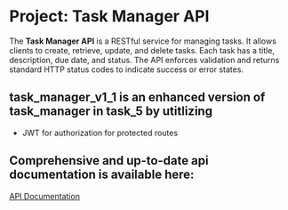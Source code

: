 # Project: Task Manager API
The **Task Manager API** is a RESTful service for managing tasks. It allows clients to create, retrieve, update, and delete tasks. Each task has a title, description, due date, and status. The API enforces validation and returns standard HTTP status codes to indicate success or error states.

## task_manager_v1_1 is an enhanced version of task_manager in task_5 by utitlizing
 - JWT for authorization for protected routes
 
## Comprehensive and up-to-date api documentation is available here: 
[API Documentation](https://documenter.getpostman.com/view/33664366/2sB34ijKPv)